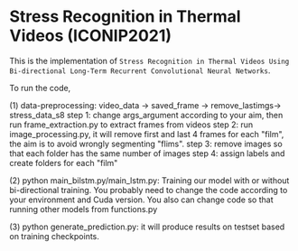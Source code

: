 # Stress Recognition in Thermal Videos (ICONIP2021)

This is the implementation of `Stress Recognition in Thermal Videos Using Bi-directional Long-Term Recurrent Convolutional Neural Networks`.

To run the code, 

(1) data-preprocessing: video_data -> saved_frame -> remove_lastimgs-> stress_data_s8
		step 1: change args_argument according to your aim, then run frame_extraction.py to 		extract frames from videos
		step 2: run image_processing.py, it will remove first and last 4 frames for each 		"film", the aim is to avoid wrongly segmenting "flims".
		step 3: remove images so that each folder has the same number of images
		step 4: assign labels and create folders for each "film"
    
(2) python main_bilstm.py/main_lstm.py: Training our model with or without bi-directional training. You probably need to change the code according to your environment and Cuda version. You also can change code so that running other models from functions.py

(3) python generate_prediction.py: it will produce results on testset based on training checkpoints.
  
	 




